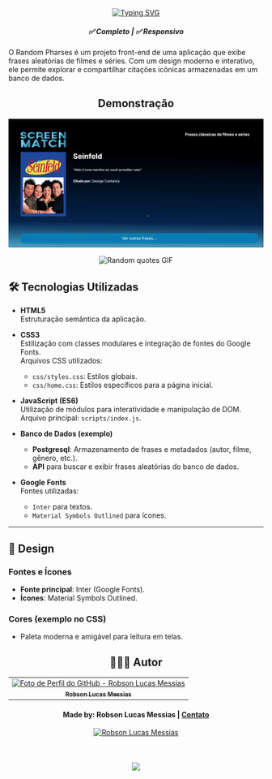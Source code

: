 <div align="center">
  <a href="https://git.io/typing-svg">
    <img src="https://readme-typing-svg.demolab.com?font=Silkscreen&size=20&duration=1500&pause=1000&center=true&vCenter=true&multiline=true&repeat=false&random=false&width=700&height=110&lines=Random+Pharses" 
    alt="Typing SVG" />
  </a>
  
<h5 align="center"> 
    <b>✅ Completo</b> | <b>✅ Responsivo </b>
</h5>
    
</div>
O Random Pharses é um projeto front-end de uma aplicação que exibe frases aleatórias de filmes e séries. Com um design moderno e interativo, ele permite explorar e compartilhar citações icônicas armazenadas em um banco de dados.
<div align="center">
  
## Demonstração
  
  ![Random pharses GIF](assets/randomPharses.gif)
</div>
<div align="center">
  
  ![Random quotes GIF](assets/randomQuotes.gif)
</div>

## 🛠️ Tecnologias Utilizadas

- **HTML5**  
  Estruturação semântica da aplicação.

- **CSS3**  
  Estilização com classes modulares e integração de fontes do Google Fonts.  
  Arquivos CSS utilizados:
  - `css/styles.css`: Estilos globais.
  - `css/home.css`: Estilos específicos para a página inicial.

- **JavaScript (ES6)**  
  Utilização de módulos para interatividade e manipulação de DOM.  
  Arquivo principal: `scripts/index.js`.

- **Banco de Dados (exemplo)**  
  - **Postgresql**: Armazenamento de frases e metadados (autor, filme, gênero, etc.).
  - **API** para buscar e exibir frases aleatórias do banco de dados.

- **Google Fonts**  
  Fontes utilizadas:
  - `Inter` para textos.
  - `Material Symbols Outlined` para ícones.

---

## 🎨 Design

### **Fontes e Ícones**
- **Fonte principal**: Inter (Google Fonts).  
- **Ícones**: Material Symbols Outlined.

### Cores (exemplo no CSS)
- Paleta moderna e amigável para leitura em telas.


<div align="center">

## 👩🏻‍💻 Autor <br>

<table>
  <tr>
    <td align="center">
      <a href="https://github.com/robsonlmds">
        <img src="https://avatars.githubusercontent.com/u/e?email=robsonlmds@hotmail.com&s=500" width="100px;" title="Autor Robson Lucas Messias" alt="Foto de Perfil do GitHub - Robson Lucas Messias"/><br>
        <sub>
          <b>Robson Lucas Messias</b>
        </sub>
      </a>
    </td>
  </tr>
</table>

</div>
 
<h4 align="center">
  Made by: Robson Lucas Messias | <a href="mailto:robsonlmds@hotmail.com">Contato</a>
</h4>

<p align="center">
  <a href="https://www.linkedin.com/in/r-lucas-messias/">
    <img alt="Robson Lucas Messias" src="https://img.shields.io/badge/LinkedIn-R.Lucas_Messias-0e76a8?style=flat&logoColor=white&logo=linkedin">
  </a>
</p>

<h1 align="center">
<img src="https://readme-typing-svg.herokuapp.com/?font=Silkscreen&size=35&center=true&vCenter=true&width=700&height=70&duration=5000&lines=Obrigado+pela+atenção!;" />
</h1>
